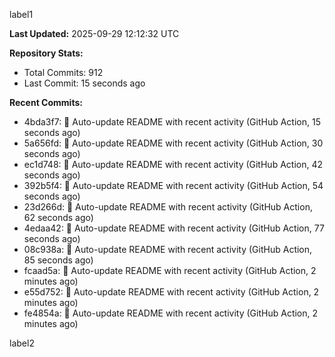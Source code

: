 
label1 
<!-- ACTIVITY_START -->
**Last Updated:** 2025-09-29 12:12:32 UTC

**Repository Stats:**
- Total Commits: 912
- Last Commit: 15 seconds ago

**Recent Commits:**
- 4bda3f7: 🤖 Auto-update README with recent activity (GitHub Action, 15 seconds ago)
- 5a656fd: 🤖 Auto-update README with recent activity (GitHub Action, 30 seconds ago)
- ec1d748: 🤖 Auto-update README with recent activity (GitHub Action, 42 seconds ago)
- 392b5f4: 🤖 Auto-update README with recent activity (GitHub Action, 54 seconds ago)
- 23d266d: 🤖 Auto-update README with recent activity (GitHub Action, 62 seconds ago)
- 4edaa42: 🤖 Auto-update README with recent activity (GitHub Action, 77 seconds ago)
- 08c938a: 🤖 Auto-update README with recent activity (GitHub Action, 85 seconds ago)
- fcaad5a: 🤖 Auto-update README with recent activity (GitHub Action, 2 minutes ago)
- e55d752: 🤖 Auto-update README with recent activity (GitHub Action, 2 minutes ago)
- fe4854a: 🤖 Auto-update README with recent activity (GitHub Action, 2 minutes ago)
<!-- ACTIVITY_END -->

label2
